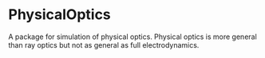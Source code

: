# PhysicalOptics
A package for simulation of physical optics. Physical optics is more general than ray optics but not as general as full electrodynamics.

